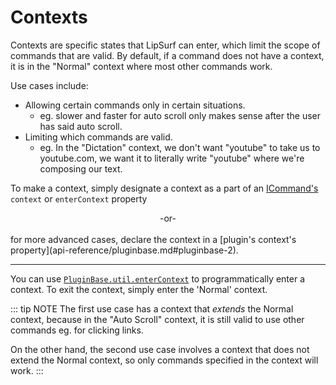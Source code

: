 # Contexts

Contexts are specific states that LipSurf can enter, which limit the scope of commands that are valid. By default, if a command does not have a context, it is in the "Normal" context where most other commands work.

Use cases include:
 * Allowing certain commands only in certain situations.
    * eg. <span class="voice-cmd">slower</span> and <span class="voice-cmd">faster</span> for <span class="voice-cmd">auto scroll</span> only makes sense after the user has said <span class="voice-cmd">auto scroll</span>.
 * Limiting which commands are valid.
    * eg. In the "Dictation" context, we don't want "youtube" to take us to youtube.com, we want it to literally write "youtube" where we're composing our text.

 To make a context, simply designate a context as a part of an [ICommand's](/api-reference/command.md#icommand) `context` or `enterContext` property
 <br>
 <center>-or-</center>
 <br>
 for more advanced cases, declare the context in a [plugin's context's property](api-reference/pluginbase.md#pluginbase-2).

---------------------

You can use [`PluginBase.util.enterContext`](api-reference/pluginbase.md#pluginbase-util) to programmatically enter a context. To exit the context, simply enter the 'Normal' context.

::: tip NOTE
The first use case has a context that _extends_ the Normal context, because in the "Auto Scroll" context, it is still valid to use other commands eg. for clicking links.

On the other hand, the second use case involves a context that does
not extend the Normal context, so only commands specified in the context will work.
:::
